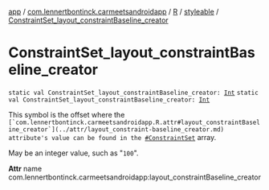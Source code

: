 [app](../../../index.md) / [com.lennertbontinck.carmeetsandroidapp](../../index.md) / [R](../index.md) / [styleable](index.md) / [ConstraintSet_layout_constraintBaseline_creator](./-constraint-set_layout_constraint-baseline_creator.md)

# ConstraintSet_layout_constraintBaseline_creator

`static val ConstraintSet_layout_constraintBaseline_creator: `[`Int`](https://kotlinlang.org/api/latest/jvm/stdlib/kotlin/-int/index.html)
`static val ConstraintSet_layout_constraintBaseline_creator: `[`Int`](https://kotlinlang.org/api/latest/jvm/stdlib/kotlin/-int/index.html)

This symbol is the offset where the ``[`com.lennertbontinck.carmeetsandroidapp.R.attr#layout_constraintBaseline_creator`](../attr/layout_constraint-baseline_creator.md) attribute's value can be found in the ``[`#ConstraintSet`](-constraint-set.md) array.

May be an integer value, such as "`100`".

**Attr**
name com.lennertbontinck.carmeetsandroidapp:layout_constraintBaseline_creator

